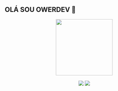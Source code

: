 
## OLÁ SOU OWERDEV 🦊

<div align="center">
  <a href="https://github.com/Owerdev">
  <img height="180em" src="https://github-readme-stats.vercel.app/api?username=owerdev&show_icons=true&theme=dracula&include_all_commits=true&count_private=true"/>
<div style="display: inline_block"><br>
  
</div>
  
 
<div> 
  <a href="https://youtube.com/channel/UChXYVWxq5ePMp1APKRVCpGA" target="_blank"><img src="https://img.shields.io/badge/YouTube-FF0000?style=for-the-badge&logo=youtube&logoColor=white" target="_blank"></a>
    <a href="https://t.me/coidssh" target="_blank"><img src="https://img.shields.io/badge/TELEGRAM-1E90FF?style=for-the-badge&logo=telegram&logoColor=white" target="_blank"></a>
  
    
<div>
 
